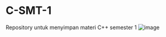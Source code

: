 # C-SMT-1
Repository untuk menyimpan materi C++ semester 1 
![image](https://github.com/user-attachments/assets/bb0962b1-548a-472e-a5a5-9e766b1e1c52)
